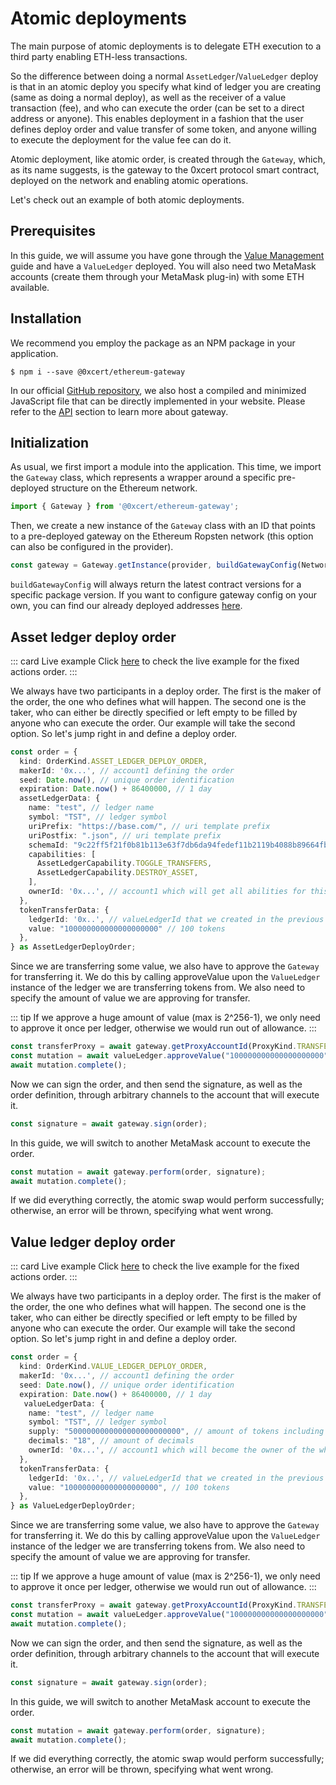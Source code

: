 # Atomic deployments

The main purpose of atomic deployments is to delegate ETH execution to a third party enabling ETH-less transactions.

So the difference between doing a normal `AssetLedger`/`ValueLedger` deploy is that in an atomic deploy you specify what kind of ledger you are creating (same as doing a normal deploy), as well as the receiver of a value transaction (fee), and who can execute the order (can be set to a direct address or anyone). This enables deployment in a fashion that the user defines deploy order and value transfer of some token, and anyone willing to execute the deployment for the value fee can do it.

Atomic deployment, like atomic order, is created through the `Gateway`, which, as its name suggests, is the gateway to the 0xcert protocol smart contract, deployed on the network and enabling atomic operations.

Let's check out an example of both atomic deployments.

## Prerequisites

In this guide, we will assume you have gone through the [Value Management]() guide and have a `ValueLedger` deployed. You will also need two MetaMask accounts (create them through your MetaMask plug-in) with some ETH available.

## Installation

We recommend you employ the package as an NPM package in your application.

```ell
$ npm i --save @0xcert/ethereum-gateway
```

In our official [GitHub repository](https://github.com/0xcert/framework), we also host a compiled and minimized JavaScript file that can be directly implemented in your website. Please refer to the [API](/api/core.html) section to learn more about gateway.

## Initialization

As usual, we first import a module into the application. This time, we import the `Gateway` class, which represents a wrapper around a specific pre-deployed structure on the Ethereum network.

```ts
import { Gateway } from '@0xcert/ethereum-gateway';
```

Then, we create a new instance of the `Gateway` class with an ID that points to a pre-deployed gateway on the Ethereum Ropsten network (this option can also be configured in the provider).

```ts
const gateway = Gateway.getInstance(provider, buildGatewayConfig(NetworkKind.ROPSTEN));
```

`buildGatewayConfig` will always return the latest contract versions for a specific package version. If you want to configure gateway config on your own, you can find our already deployed addresses [here](/framework/v2/api/ethereum-connectors.html#public-addresses).

## Asset ledger deploy order

::: card Live example
Click [here](https://codesandbox.io/s/github/0xcert/example-asset-ledger-deploy-order?module=%2FREADME.md) to check the live example for the fixed actions order.
:::

We always have two participants in a deploy order. The first is the maker of the order, the one who defines what will happen. The second one is the taker, who can either be directly specified or left empty to be filled by anyone who can execute the order. Our example will take the second option. So let's jump right in and define a deploy order.

```ts
const order = {
  kind: OrderKind.ASSET_LEDGER_DEPLOY_ORDER,
  makerId: '0x...', // account1 defining the order
  seed: Date.now(), // unique order identification
  expiration: Date.now() + 86400000, // 1 day
  assetLedgerData: {
    name: "test", // ledger name
    symbol: "TST", // ledger symbol
    uriPrefix: "https://base.com/", // uri template prefix
    uriPostfix: ".json", // uri template prefix
    schemaId: "9c22ff5f21f0b81b113e63f7db6da94fedef11b2119b4088b89664fb9a3cb658", // schemaId calculated through the certification guide
    capabilities: [
      AssetLedgerCapability.TOGGLE_TRANSFERS,
      AssetLedgerCapability.DESTROY_ASSET,
    ],
    ownerId: '0x...', // account1 which will get all abilities for this ledger
  },
  tokenTransferData: {
    ledgerId: '0x..', // valueLedgerId that we created in the previous guide
    value: "100000000000000000000" // 100 tokens
  },
} as AssetLedgerDeployOrder;
```

Since we are transferring some value, we also have to approve the `Gateway` for transferring it. We do this by calling approveValue upon the `ValueLedger` instance of the ledger we are transferring tokens from. We also need to specify the amount of value we are approving for transfer.

::: tip
If we approve a huge amount of value (max is 2^256-1), we only need to approve it once per ledger, otherwise we would run out of allowance.
:::

```ts
const transferProxy = await gateway.getProxyAccountId(ProxyKind.TRANSFER_TOKEN);
const mutation = await valueLedger.approveValue("100000000000000000000", transferProxy);
await mutation.complete();
```

Now we can sign the order, and then send the signature, as well as the order definition, through arbitrary channels to the account that will execute it.

```ts
const signature = await gateway.sign(order); 
```

In this guide, we will switch to another MetaMask account to execute the order.

```ts
const mutation = await gateway.perform(order, signature);
await mutation.complete();
```

If we did everything correctly, the atomic swap would perform successfully; otherwise, an error will be thrown, specifying what went wrong.

## Value ledger deploy order

::: card Live example
Click [here](https://codesandbox.io/s/github/0xcert/example-value-ledger-deploy-order?module=%2FREADME.md) to check the live example for the fixed actions order.
:::

We always have two participants in a deploy order. The first is the maker of the order, the one who defines what will happen. The second one is the taker, who can either be directly specified or left empty to be filled by anyone who can execute the order. Our example will take the second option. So let's jump right in and define a deploy order.

```ts
const order = {
  kind: OrderKind.VALUE_LEDGER_DEPLOY_ORDER,
  makerId: '0x...', // account1 defining the order
  seed: Date.now(), // unique order identification
  expiration: Date.now() + 86400000, // 1 day
   valueLedgerData: {
    name: "test", // ledger name
    symbol: "TST", // ledger symbol
    supply: "5000000000000000000000000", // amount of tokens including the number of decimals, 500 mil in this case
    decimals: "18", // amount of decimals
    ownerId: '0x...', // account1 which will become the owner of the whole token supply
  },
  tokenTransferData: {
    ledgerId: '0x..', // valueLedgerId that we created in the previous guide
    value: "100000000000000000000", // 100 tokens
  },
} as ValueLedgerDeployOrder;
```

Since we are transferring some value, we also have to approve the `Gateway` for transferring it. We do this by calling approveValue upon the `ValueLedger` instance of the ledger we are transferring tokens from. We also need to specify the amount of value we are approving for transfer.

::: tip
If we approve a huge amount of value (max is 2^256-1), we only need to approve it once per ledger, otherwise we would run out of allowance.
:::

```ts
const transferProxy = await gateway.getProxyAccountId(ProxyKind.TRANSFER_TOKEN);
const mutation = await valueLedger.approveValue("100000000000000000000", transferProxy);
await mutation.complete();
```

Now we can sign the order, and then send the signature, as well as the order definition, through arbitrary channels to the account that will execute it.

```ts
const signature = await gateway.sign(order); 
```

In this guide, we will switch to another MetaMask account to execute the order.

```ts
const mutation = await gateway.perform(order, signature);
await mutation.complete();
```

If we did everything correctly, the atomic swap would perform successfully; otherwise, an error will be thrown, specifying what went wrong.
